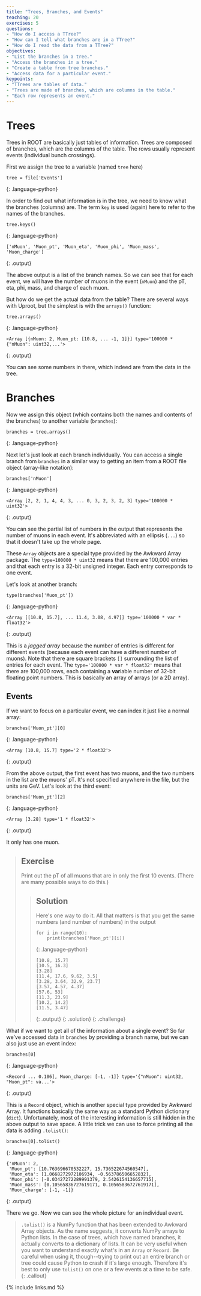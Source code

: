 ```yaml
---
title: "Trees, Branches, and Events"
teaching: 20
exercises: 5
questions:
- "How do I access a TTree?"
- "How can I tell what branches are in a TTree?"
- "How do I read the data from a TTree?"
objectives:
- "List the branches in a tree."
- "Access the branches in a tree."
- "Create a table from tree branches."
- "Access data for a particular event."
keypoints:
- "TTrees are tables of data."
- "Trees are made of branches, which are columns in the table."
- "Each row represents an event."
---
```


# Trees

Trees in ROOT are basically just tables of information.
Trees are composed of branches, which are the columns of the table.
The rows usually represent events (individual bunch crossings).

First we assign the tree to a variable (named `tree` here)

~~~
tree = file['Events']
~~~
{: .language-python}

In order to find out what information is in the tree, we need to know what the branches (columns) are.
The term `key` is used (again) here to refer to the names of the branches.

~~~
tree.keys()
~~~
{: .language-python}
~~~
['nMuon', 'Muon_pt', 'Muon_eta', 'Muon_phi', 'Muon_mass', 'Muon_charge']
~~~
{: .output}

The above output is a list of the branch names.
So we can see that for each event, we will have the number of muons in the event (`nMuon`) and the pT, eta, phi, mass, and charge of each muon.

But how do we get the actual data from the table? There are several ways with Uproot, but the simplest is with the `arrays()` function:

~~~
tree.arrays()
~~~
{: .language-python}
~~~
<Array [{nMuon: 2, Muon_pt: [10.8, ... -1, 1]}] type='100000 * {"nMuon": uint32,...'>
~~~
{: .output}

You can see some numbers in there, which indeed are from the data in the tree.

# Branches

Now we assign this object (which contains both the names and contents of the branches) to another variable (`branches`):

~~~
branches = tree.arrays()
~~~
{: .language-python}

Next let's just look at each branch individually.
You can access a single branch from `branches` in a similar way to getting an item from a ROOT file object (array-like notation):
~~~
branches['nMuon']
~~~
{: .language-python}
~~~
<Array [2, 2, 1, 4, 4, 3, ... 0, 3, 2, 3, 2, 3] type='100000 * uint32'>
~~~
{: .output}

You can see the partial list of numbers in the output that represents the number of muons in each event.
It's abbreviated with an ellipsis (`...`) so that it doesn't take up the whole page.

These `Array` objects are a special type provided by the Awkward Array package.
The `type=100000 * uint32` means that there are 100,000 entries and that each entry is a 32-bit unsigned integer. Each entry corresponds to one event.

Let's look at another branch:

~~~
type(branches['Muon_pt'])
~~~
{: .language-python}
~~~
<Array [[10.8, 15.7], ... 11.4, 3.08, 4.97]] type='100000 * var * float32'>
~~~
{: .output}

This is a *jagged array* because the number of entries is different for different events (because each event can have a different number of muons).
Note that there are square brackets `[]` surrounding the list of entries for each event.
The `type='100000 * var * float32'` means that there are 100,000 rows, each containing a **var**iable number of 32-bit floating point numbers.
This is basically an array of arrays (or a 2D array).

## Events

If we want to focus on a particular event, we can index it just like a normal array:

~~~
branches['Muon_pt'][0]
~~~
{: .language-python}
~~~
<Array [10.8, 15.7] type='2 * float32'>
~~~
{: .output}

From the above output, the first event has two muons, and the two numbers in the list are the muons' pT.
It's not specified anywhere in the file, but the units are GeV.
Let's look at the third event:

~~~
branches['Muon_pt'][2]
~~~
{: .language-python}
~~~
<Array [3.28] type='1 * float32'>
~~~
{: .output}

It only has one muon.

> ## Exercise
>
> Print out the pT of all muons that are in only the first 10 events.
> (There are many possible ways to do this.)
>
> > ## Solution
> >
> > Here's one way to do it.
> > All that matters is that you get the same numbers (and number of numbers) in the output
> >
> > ~~~
> > for i in range(10):
> >     print(branches['Muon_pt'][i])
> > ~~~
> > {: .language-python}
> > ~~~
> > [10.8, 15.7]
> > [10.5, 16.3]
> > [3.28]
> > [11.4, 17.6, 9.62, 3.5]
> > [3.28, 3.64, 32.9, 23.7]
> > [3.57, 4.57, 4.37]
> > [57.6, 53]
> > [11.3, 23.9]
> > [10.2, 14.2]
> > [11.5, 3.47]
> > ~~~
> > {: .output}
> {: .solution}
{: .challenge}

What if we want to get all of the information about a single event?
So far we've accessed data in `branches` by providing a branch name, but we can also just use an event index:

~~~
branches[0]
~~~
{: .language-python}
~~~
<Record ... 0.106], Muon_charge: [-1, -1]} type='{"nMuon": uint32, "Muon_pt": va...'>
~~~
{: .output}

This is a `Record` object, which is another special type provided by Awkward Array.
It functions basically the same way as a standard Python dictionary (`dict`).
Unfortunately, most of the interesting information is still hidden in the above output to save space.
A little trick we can use to force printing all the data is adding `.tolist()`:

~~~
branches[0].tolist()
~~~
{: .language-python}
~~~
{'nMuon': 2,
 'Muon_pt': [10.763696670532227, 15.736522674560547],
 'Muon_eta': [1.0668272972106934, -0.563786506652832],
 'Muon_phi': [-0.03427272289991379, 2.5426154136657715],
 'Muon_mass': [0.10565836727619171, 0.10565836727619171],
 'Muon_charge': [-1, -1]}
~~~
{: .output}

There we go. Now we can see the whole picture for an individual event.

> `.tolist()` is a NumPy function that has been extended to Awkward Array objects.
> As the name suggests, it converts NumPy arrays to Python lists.
> In the case of trees, which have named branches, it actually converts to a dictionary of lists.
> It can be very useful when you want to understand exactly what's in an `Array` or `Record`.
> Be careful when using it, though--trying to print out an entire branch or tree could cause Python to crash if it's large enough.
> Therefore it's best to only use `tolist()` on one or a few events at a time to be safe.
{: .callout}

{% include links.md %}
